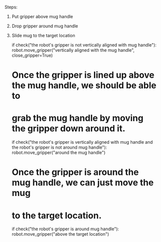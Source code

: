 

Steps:
1. Put gripper above mug handle
2. Drop gripper around mug handle
3. Slide mug to the target location

    if check("the robot's gripper is not vertically aligned with mug handle"):
        robot.move_gripper("vertically aligned with the mug handle", close_gripper=True)
    # Once the gripper is lined up above the mug handle, we should be able to
    # grab the mug handle by moving the gripper down around it.
    if check("the robot's gripper is vertically aligned with mug handle and the robot's gripper is not around mug handle"):
        robot.move_gripper("around the mug handle")
    # Once the gripper is around the mug handle, we can just move the mug
    # to the target location.
    if check("the robot's gripper is around mug handle"):
        robot.move_gripper("above the target location")